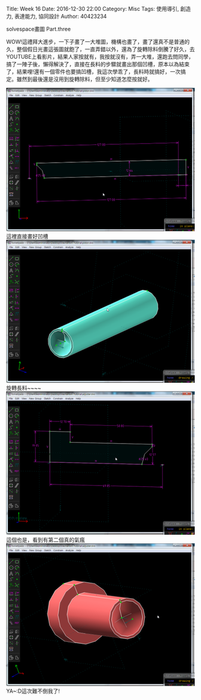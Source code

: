 Title: Week 16
Date: 2016-12-30 22:00
Category: Misc
Tags: 使用導引, 創造力, 表達能力, 協同設計
Author: 40423234

<p>solvespace畫圖 Part.three<p>

<!-- PELICAN_END_SUMMARY -->



WOW!這禮拜大進步，一下子畫了一大堆圖，機構也畫了，畫了還真不是普通的久，整個假日光畫這張圖就飽了，一直弄錯以外，還為了旋轉除料倒騰了好久，去YOUTUBE上看影片，結果人家按就有，我按就沒有，弄一大堆，還跑去問同學，搞了一陣子後，懶得解決了，直接在長料的步驟就畫出那個凹槽，原本以為結束了，結果哩!還有一個零件也要搞凹槽，我這次學乖了，長料時就搞好，一次搞定。雖然到最後還是沒用到旋轉除料，但至少知道怎麼按就好。



<img src="./../data/2017-01-09_05-39-13.png" width="800" />
這裡直接畫好凹槽


<img src="./../data/2017-01-09_05-39-28.png" width="800" />
旋轉長料~~~~



<img src="./../data/2017-01-09_05-40-00.png" width="800" />
這個也是，看到有第二個真的氣瘋



<img src="./../data/2017-01-09_05-40-08.png" width="800" />
YA~:D這次難不倒我了!